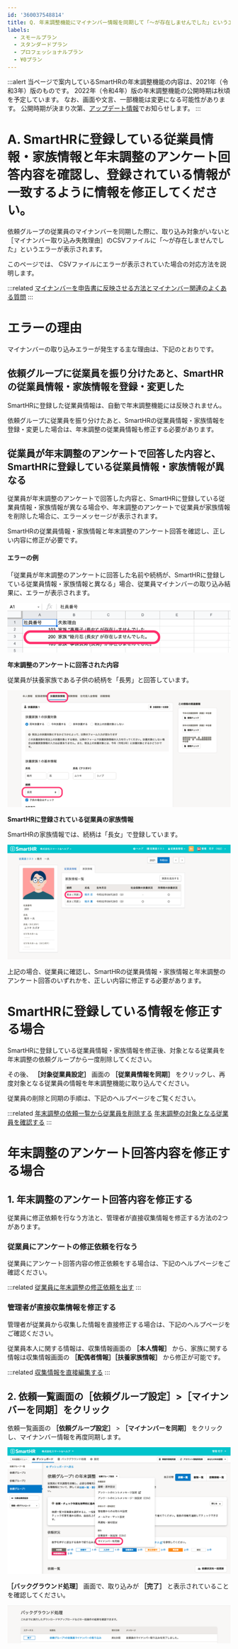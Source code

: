 ```yaml
---
id: '360037548814'
title: Q. 年末調整機能にマイナンバー情報を同期して「〜が存在しませんでした」というエラーがでたら？
labels:
  - スモールプラン
  - スタンダードプラン
  - プロフェッショナルプラン
  - ¥0プラン
---
```

:::alert
当ページで案内しているSmartHRの年末調整機能の内容は、2021年（令和3年）版のものです。
2022年（令和4年）版の年末調整機能の公開時期は秋頃を予定しています。
なお、画面や文言、一部機能は変更になる可能性があります。
公開時期が決まり次第、[アップデート情報](https://smarthr.jp/update)でお知らせします。
:::

# A. SmartHRに登録している従業員情報・家族情報と年末調整のアンケート回答内容を確認し、登録されている情報が一致するように情報を修正してください。

依頼グループの従業員のマイナンバーを同期した際に、取り込み対象がいないと［マイナンバー取り込み失敗理由］のCSVファイルに「〜が存在しませんでした」というエラーが表示されます。

このページでは、 CSVファイルにエラーが表示されていた場合の対応方法を説明します。

:::related
[マイナンバーを申告書に反映させる方法とマイナンバー関連のよくある質問](https://knowledge.smarthr.jp/hc/ja/articles/360037874034)
:::

# エラーの理由

マイナンバーの取り込みエラーが発生する主な理由は、下記のとおりです。

## 依頼グループに従業員を振り分けたあと、SmartHRの従業員情報・家族情報を登録・変更した

SmartHRに登録した従業員情報は、自動で年末調整機能には反映されません。

依頼グループに従業員を振り分けたあと、SmartHRの従業員情報・家族情報を登録・変更した場合は、年末調整の従業員情報も修正する必要があります。

## 従業員が年末調整のアンケートで回答した内容と、SmartHRに登録している従業員情報・家族情報が異なる

従業員が年末調整のアンケートで回答した内容と、SmartHRに登録している従業員情報・家族情報が異なる場合や、年末調整のアンケートで従業員が家族情報を削除した場合に、エラーメッセージが表示されます。

SmartHRの従業員情報・家族情報と年末調整のアンケート回答を確認し、正しい内容に修正が必要です。

#### エラーの例

「従業員が年末調整のアンケートに回答した名前や続柄が、SmartHRに登録している従業員情報・家族情報と異なる」場合、従業員マイナンバーの取り込み結果に、エラーが表示されます。

![](./________________-_Google___________.png)

**年末調整のアンケートに回答された内容**

従業員が扶養家族である子供の続柄を「長男」と回答しています。

![](./00________SmartHR____________.png)

**SmartHRに登録されている従業員の家族情報**

SmartHRの家族情報では、続柄は「長女」で登録しています。

![](./_____________SmartHR____________.png)

上記の場合、従業員に確認し、SmartHRの従業員情報・家族情報と年末調整のアンケート回答のいずれかを、正しい内容に修正する必要があります。

# SmartHRに登録している情報を修正する場合

SmartHRに登録している従業員情報・家族情報を修正後、対象となる従業員を年末調整の依頼グループから一度削除してください。

その後、 **［対象従業員設定］** 画面の **［従業員情報を同期］** をクリックし、再度対象となる従業員の情報を年末調整機能に取り込んでください。

従業員の削除と同期の手順は、下記のヘルプページをご覧ください。

:::related
[年末調整の依頼一覧から従業員を削除する](https://knowledge.smarthr.jp/hc/ja/articles/360035370413)
[年末調整の対象となる従業員を確認する](https://knowledge.smarthr.jp/hc/ja/articles/360035370493)
:::

# 年末調整のアンケート回答内容を修正する場合

## 1\. 年末調整のアンケート回答内容を修正する

従業員に修正依頼を行なう方法と、管理者が直接収集情報を修正する方法の2つがあります。

### 従業員にアンケートの修正依頼を行なう

従業員にアンケート回答内容の修正依頼をする場合は、下記のヘルプページをご確認ください。

:::related
[従業員に年末調整の修正依頼を出す](https://knowledge.smarthr.jp/hc/ja/articles/360057982273)
:::

### 管理者が直接収集情報を修正する

管理者が従業員から収集した情報を直接修正する場合は、下記のヘルプページをご確認ください。

従業員本人に関する情報は、収集情報画面の **［本人情報］** から、家族に関する情報は収集情報画面の **［配偶者情報］［扶養家族情報］** から修正が可能です。

:::related
[収集情報を直接編集する](https://knowledge.smarthr.jp/hc/ja/articles/360035657114)
:::

## 2\. 依頼一覧画面の［依頼グループ設定］>［マイナンバーを同期］をクリック

依頼一覧画面の **［依頼グループ設定］** \> **［マイナンバーを同期］** をクリックし、マイナンバー情報を再度同期します。

![](./01________SmartHR____________.png)

 **［バックグラウンド処理］** 画面で、取り込みが **［完了］** と表示されていることを確認してください。

![](./02________SmartHR____________.png)

